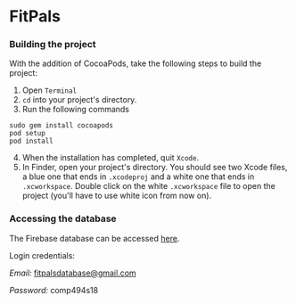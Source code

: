 # FitPals

### Building the project
With the addition of CocoaPods, take the following steps to build the project:
1. Open `Terminal`
2. `cd` into your project's directory.
3. Run the following commands
```
sudo gem install cocoapods
pod setup
pod install
```
4. When the installation has completed, quit `Xcode`.
5. In Finder, open your project's directory. You should see two Xcode files, a blue one that ends in `.xcodeproj` and a white one that ends in `.xcworkspace`. Double click on the white `.xcworkspace` file to open the project (you'll have to use white icon from now on).


### Accessing the database
The Firebase database can be accessed [here](https://www.firebase.google.com).

Login credentials:

  *Email:* fitpalsdatabase@gmail.com
  
  *Password:* comp494s18
